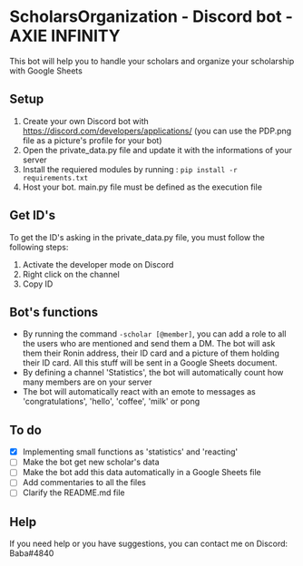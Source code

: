 # ScholarsOrganization - Discord bot - AXIE INFINITY
This bot will help you to handle your scholars and organize your scholarship with Google Sheets

## Setup
1. Create your own Discord bot with https://discord.com/developers/applications/ (you can use the PDP.png file as a picture's profile for your bot)
2. Open the private_data.py file and update it with the informations of your server
3. Install the requiered modules by running : ``pip install -r requirements.txt``
4. Host your bot. main.py file must be defined as the execution file

## Get ID's
To get the ID's asking in the private_data.py file, you must follow the following steps:
1. Activate the developer mode on Discord
2. Right click on the channel
3. Copy ID

## Bot's functions
- By running the command ``-scholar [@member]``, you can add a role to all the users who are mentioned and send them a DM. The bot will ask them their Ronin address, their ID card and a picture of them holding their ID card. All this stuff will be sent in a Google Sheets document.
- By defining a channel 'Statistics', the bot will automatically count how many members are on your server
- The bot will automatically react with an emote to messages as 'congratulations', 'hello', 'coffee', 'milk' or pong

## To do
- [x] Implementing small functions as 'statistics' and 'reacting'
- [ ] Make the bot get new scholar's data
- [ ] Make the bot add this data automatically in a Google Sheets file
- [ ] Add commentaries to all the files
- [ ] Clarify the README.md file

## Help
If you need help or you have suggestions, you can contact me on Discord: Baba#4840
